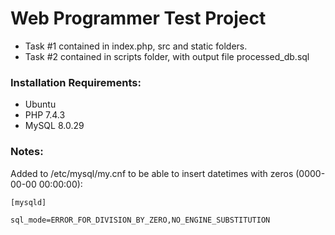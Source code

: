 
# Web Programmer Test Project

- Task #1 contained in index.php, src and static folders.
- Task #2 contained in scripts folder, with output file processed_db.sql

### Installation Requirements:

- Ubuntu
- PHP 7.4.3
- MySQL 8.0.29


### Notes:

Added to /etc/mysql/my.cnf to be able to insert datetimes with zeros (0000-00-00 00:00:00):
```
[mysqld]

sql_mode=ERROR_FOR_DIVISION_BY_ZERO,NO_ENGINE_SUBSTITUTION
```

